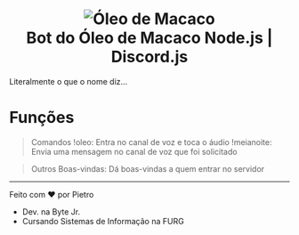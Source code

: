 <h1 align="center">
    <img alt="Óleo de Macaco" src="https://i.ytimg.com/vi/Csdg0lQhA5I/hqdefault.jpg"/>
    <br>
    Bot do Óleo de Macaco
    Node.js | Discord.js
</h1>

Literalmente o que o nome diz...

# Funções
> Comandos
!oleo: Entra no canal de voz e toca o áudio
!meianoite: Envia uma mensagem no canal de voz que foi solicitado

> Outros
Boas-vindas: Dá boas-vindas a quem entrar no servidor

---

Feito com :heart: por Pietro
- Dev. na Byte Jr.
- Cursando Sistemas de Informação na FURG